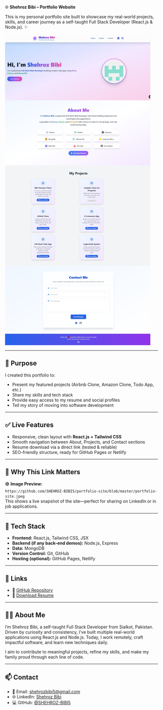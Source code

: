  🌐 **Shehroz Bibi – Portfolio Website**

This is my personal portfolio site built to showcase my real-world projects, skills, and career journey as a self-taught Full Stack Developer (React.js & Node.js). ✨

![Portfolio Screenshot](https://github.com/SHEHROZ-BIBI5/portfolio-site/blob/master/portfolio-site.jpeg)

---

## 🧠 Purpose

I created this portfolio to:

- Present my featured projects (Airbnb Clone, Amazon Clone, Todo App, etc.)  
- Share my skills and tech stack  
- Provide easy access to my resume and social profiles  
- Tell my story of moving into software development

---

## ✅ Live Features

- Responsive, clean layout with **React.js + Tailwind CSS**  
- Smooth navigation between About, Projects, and Contact sections  
- Resume download via a direct link (tested & reliable)  
- SEO-friendly structure, ready for GitHub Pages or Netlify  

---

## 🔗 Why This Link Matters

🟢 **Image Preview:**  
`https://github.com/SHEHROZ-BIBI5/portfolio-site/blob/master/portfolio-site.jpeg`  
This shows a live snapshot of the site—perfect for sharing on LinkedIn or in job applications.

---

## 💼 Tech Stack

- **Frontend:** React.js, Tailwind CSS, JSX  
- **Backend (if any back-end demos):** Node.js, Express  
- **Data:** MongoDB  
- **Version Control:** Git, GitHub  
- **Hosting (optional):** GitHub Pages, Netlify  

---

## 📎 Links

- 📁 [GitHub Repository](https://github.com/SHEHROZ-BIBI5/portfolio-site)  
- 📄 [Download Resume](./public/Shehroz-Bibi-Resume.pdf)  

---

## 🙋‍♀️ About Me

I’m Shehroz Bibi, a self-taught Full Stack Developer from Sialkot, Pakistan. Driven by curiosity and consistency, I’ve built multiple real-world applications using React.js and Node.js. Today, I work remotely, craft impactful software, and learn new techniques daily.

I aim to contribute to meaningful projects, refine my skills, and make my family proud through each line of code.

---

## 📫 Contact

- 📧 Email: [shehrozbibi5@gmail.com](mailto:shehrozbibi5@gmail.com)  
- 🌐 LinkedIn: [Shehroz Bibi](https://www.linkedin.com/in/shehroz-bibi-190582338)  
- 💻 GitHub: [@SHEHROZ-BIBI5](https://github.com/SHEHROZ-BIBI5)  
